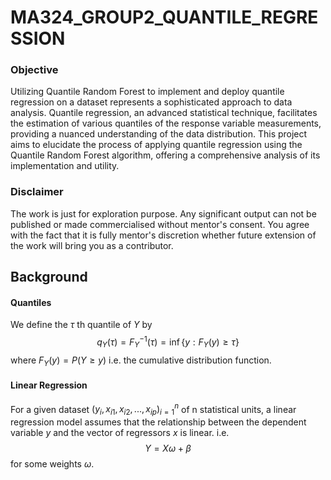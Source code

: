 # MA324_GROUP2_QUANTILE_REGRESSION 

### Objective

Utilizing Quantile Random Forest to implement and deploy quantile regression on a dataset represents a sophisticated approach to data analysis. Quantile regression, an advanced statistical technique, facilitates the estimation of various quantiles of the response variable measurements, providing a nuanced understanding of the data distribution. This project aims to elucidate the process of applying quantile regression using the Quantile Random Forest algorithm, offering a comprehensive analysis of its implementation and utility.

### Disclaimer
The work is just for exploration purpose.  Any significant output can not be published or made commercialised without mentor's consent. You agree with the fact that it is fully mentor's discretion whether future extension of the work will bring you as a contributor.

## Background
#### Quantiles
We define the $\tau$ th quantile of $Y$ by
$$q_Y (\tau) = F^{-1}_Y(\tau) = \inf{\{y:F_Y(y)\geq\tau\}}$$
where $F_Y(y)=P(Y \geq y)$ i.e. the cumulative distribution function.

#### Linear Regression
For a given dataset $(y_i,x_{i1},x_{i2},...,x_{ip})_{i=1}^n$ of n statistical units, a linear regression model assumes that the relationship between the dependent variable $y$ and the vector of regressors $x$ is linear.
i.e.
$$Y = X\omega + \beta$$
for some weights $\omega$.
